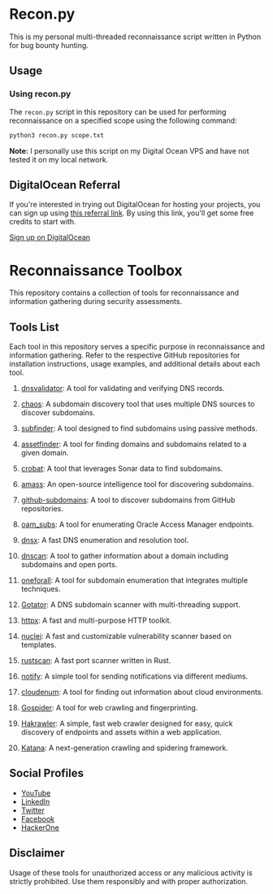 # Recon.py
This is my personal multi-threaded reconnaissance script written in Python for bug bounty hunting.

## Usage

### Using recon.py
The `recon.py` script in this repository can be used for performing reconnaissance on a specified scope using the following command:

```bash
python3 recon.py scope.txt
```

**Note:** I personally use this script on my Digital Ocean VPS and have not tested it on my local network.

## DigitalOcean Referral

If you're interested in trying out DigitalOcean for hosting your projects, you can sign up using [this referral link](https://m.do.co/c/6b4b1bf0f63e). By using this link, you'll get some free credits to start with.

[Sign up on DigitalOcean](https://m.do.co/c/6b4b1bf0f63e)

# Reconnaissance Toolbox

This repository contains a collection of tools for reconnaissance and information gathering during security assessments.

## Tools List

Each tool in this repository serves a specific purpose in reconnaissance and information gathering. Refer to the respective GitHub repositories for installation instructions, usage examples, and additional details about each tool.

1. [dnsvalidator](https://github.com/vortexau/dnsvalidator): A tool for validating and verifying DNS records.

2. [chaos](https://github.com/projectdiscovery/chaos-client): A subdomain discovery tool that uses multiple DNS sources to discover subdomains.

3. [subfinder](https://github.com/projectdiscovery/subfinder): A tool designed to find subdomains using passive methods.

4. [assetfinder](https://github.com/tomnomnom/assetfinder): A tool for finding domains and subdomains related to a given domain.

5. [crobat](https://github.com/Cgboal/SonarSearch): A tool that leverages Sonar data to find subdomains.

6. [amass](https://github.com/OWASP/Amass): An open-source intelligence tool for discovering subdomains.

7. [github-subdomains](https://github.com/gwen001/github-subdomains): A tool to discover subdomains from GitHub repositories.

8. [oam_subs](https://github.com/Artem117/oam_subs): A tool for enumerating Oracle Access Manager endpoints.

9. [dnsx](https://github.com/projectdiscovery/dnsx): A fast DNS enumeration and resolution tool.

10. [dnscan](https://github.com/rbsec/dnscan): A tool to gather information about a domain including subdomains and open ports.

11. [oneforall](https://github.com/shmilylty/OneForAll): A tool for subdomain enumeration that integrates multiple techniques.

12. [Gotator](https://github.com/Josue87/gotator): A DNS subdomain scanner with multi-threading support.

13. [httpx](https://github.com/projectdiscovery/httpx): A fast and multi-purpose HTTP toolkit.

14. [nuclei](https://github.com/projectdiscovery/nuclei): A fast and customizable vulnerability scanner based on templates.

15. [rustscan](https://github.com/RustScan/RustScan): A fast port scanner written in Rust.

16. [notify](https://github.com/projectdiscovery/notify): A simple tool for sending notifications via different mediums.

17. [cloudenum](https://github.com/initstring/cloud_enum): A tool for finding out information about cloud environments.

18. [Gospider](https://github.com/jaeles-project/gospider): A tool for web crawling and fingerprinting.

19. [Hakrawler](https://github.com/hakluke/hakrawler): A simple, fast web crawler designed for easy, quick discovery of endpoints and assets within a web application.

20. [Katana](https://github.com/projectdiscovery/katana): A next-generation crawling and spidering framework.


## Social Profiles

- [YouTube](https://www.youtube.com/musabkhan)
- [LinkedIn](https://www.linkedin.com/in/musab1995/)
- [Twitter](https://twitter.com/Musab1995)
- [Facebook](https://facebook.com/imusabkhan)
- [HackerOne](https://hackerone.com/musabkhan)

## Disclaimer

Usage of these tools for unauthorized access or any malicious activity is strictly prohibited. Use them responsibly and with proper authorization.




